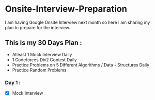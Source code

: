 # Onsite-Interview-Preparation
I am having Google Onsite Interview next month so here I am sharing my plan to prepare for the interview.

## This is my 30 Days Plan :
- Atleast 1 Mock Interview Daily
- 1 Codeforces Div2 Contest Daily
- Practice Problems on 5 Different Algorithms / Data - Structures Daily 
- Practice Random Problems

### Day 1 :
- [x] Mock Interview 
